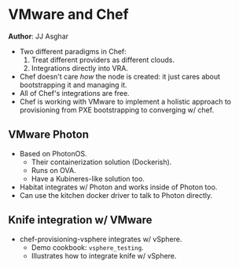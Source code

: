 # VMware and Chef

**Author**: JJ Asghar

 * Two different paradigms in Chef:
   1. Treat different providers as different clouds.
   2. Integrations directly into VRA.
 * Chef doesn't care _how_ the node is created: it just cares about bootstrapping it and managing it.
 * All of Chef's integrations are free.
 * Chef is working with VMware to implement a holistic approach to provisioning from PXE bootstrapping to converging w/ chef.
 
## VMware Photon
 * Based on PhotonOS.
   - Their containerization solution (Dockerish).
   - Runs on OVA.
   - Have a Kubineres-like solution too.
 * Habitat integrates w/ Photon and works inside of Photon too.
 * Can use the kitchen docker driver to talk to Photon directly.

## Knife integration w/ VMware
 * chef-provisioning-vsphere integrates w/ vSphere.
   - Demo cookbook: `vsphere_testing`.
   - Illustrates how to integrate knife w/ vSphere.
